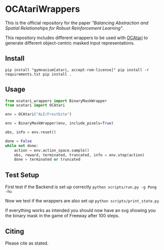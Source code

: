 # OCAtariWrappers

This is the official repository for the paper _"Balancing Abstraction and Spatial Relationships for Robust
Reinforcement Learning"_.

This repository includes different wrappers to be used with [OCAtari](https://github.com/k4ntz/OC_Atari)
to generate different object-centric masked input representations.

## Install
``
pip install "gymnasium[atari, accept-rom-license]"
pip install -r requirements.txt
pip install .
``

## Usage
```python
from ocatari_wrappers import BinaryMaskWrapper
from ocatari import OCAtari

env = OCAtari("ALE/Frostbite")

env = BinaryMaskWrapper(env, include_pixels=True)

obs, info = env.reset()

done = False
while not done:
    action = env.action_space.sample()
    obs, reward, terminated, truncated, info = env.step(action)
    done = terminated or truncated
```

## Test Setup
First test if the Backend is set up correctly
``
python scripts/run.py -g Pong -hu
``

Now we test if the wrappers are also set up
``
python scripts/print_state.py
``

If everything works as intended you should now have an svg showing you the binary mask in the game of Freeway after 100 steps.


## Citing
Please cite as stated.